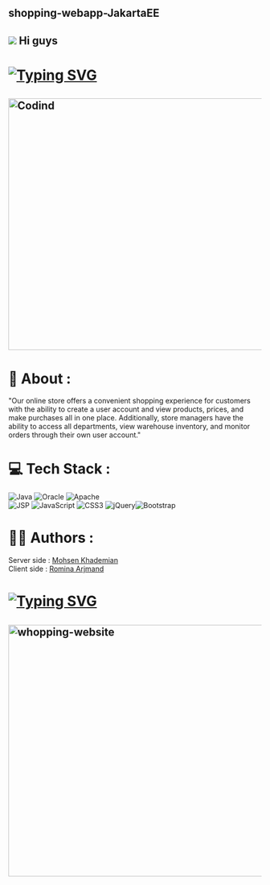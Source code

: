 ## shopping-webapp-JakartaEE
##    ![](https://user-images.githubusercontent.com/18350557/176309783-0785949b-9127-417c-8b55-ab5a4333674e.gif) Hi guys
# [![Typing SVG](https://readme-typing-svg.herokuapp.com?size=19&color=0F9DAE&background=FF2C0000&multiline=true&lines=This+is+a+shopping+website)](https://git.io/typing-svg)
## <img align="center" alt="Codind" width="900" height="500" src="[https://camo.githubusercontent.com/badcc819734aa1adbb9fbca7d9ddee8edf2d0b1654e62e67fbd1ad141203365c/68747470733a2f2f6d65646961342e67697068792e636f6d2f6d656469612f7167515567674143335066763638377150432f67697068792e676966](https://www.google.com/url?sa=i&url=https%3A%2F%2Fmazakii.com%2FPortfolio%2FECP-Business&psig=AOvVaw2RMVZrgMxfbvz319mQslBV&ust=1675153559175000&source=images&cd=vfe&ved=0CA8QjRxqFwoTCMjUr7jv7vwCFQAAAAAdAAAAABAt)">
# 📢 About :
"Our online store offers a convenient shopping experience for customers with the ability to create a user account and view products, prices, and make purchases all in one place. Additionally, store managers have the ability to access all departments, view warehouse inventory, and monitor orders through their own user account."
# 💻 Tech Stack :
![Java](https://img.shields.io/badge/java-%23ED8B00.svg?style=for-the-badge&logo=java&logoColor=white) ![Oracle](https://img.shields.io/badge/Oracle-F80000?style=for-the-badge&logo=oracle&logoColor=white) ![Apache](https://img.shields.io/badge/apache-%23D42029.svg?style=for-the-badge&logo=apache&logoColor=white)<br>
![JSP](https://img.shields.io/badge/jsp-%23ED8B00.svg?style=for-the-badge&logo=java&logoColor=white) ![JavaScript](https://img.shields.io/badge/javascript-%23323330.svg?style=for-the-badge&logo=javascript&logoColor=%23F7DF1E) ![CSS3](https://img.shields.io/badge/css3-%231572B6.svg?style=for-the-badge&logo=css3&logoColor=white) ![jQuery](https://img.shields.io/badge/jquery-%230769AD.svg?style=for-the-badge&logo=jquery&logoColor=white)![Bootstrap](https://img.shields.io/badge/bootstrap-%23563D7C.svg?style=for-the-badge&logo=bootstrap&logoColor=white)
# 🧑‍💻 Authors : 
 Server side : [Mohsen Khademian](https://github.com/Mohsenkhademian)<br>
 Client side : [Romina Arjmand](https://github.com/Rominaarjomand)<br>
# [![Typing SVG](https://readme-typing-svg.herokuapp.com?size=19&color=0F9A&background=FF2C0000&multiline=true&lines=Under+Construction+...+please+wait)](https://git.io/typing-svg)
## <img align="center" alt="whopping-website" width="900" height="500" src="https://officechai.com/wp-content/uploads/2015/11/online-shopping.jpg">
